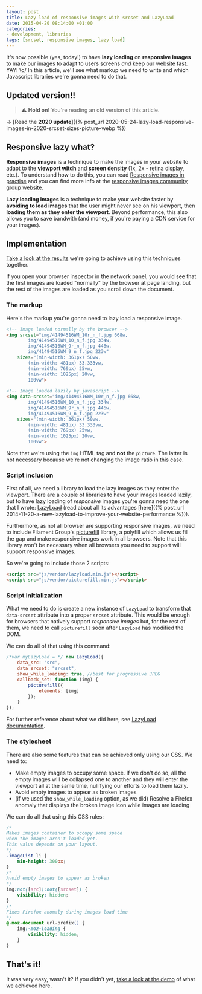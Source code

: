 ```yaml
---
layout: post
title: Lazy load of responsive images with srcset and LazyLoad
date: 2015-04-20 08:14:00 +01:00
categories:
- development, libraries
tags: [srcset, responsive images, lazy load]
---
```


It's now possible (yes, today!) to have **lazy loading** on **responsive images** to make our images to adapt to users screens _and_ keep our website fast. YAY! \o/ In this article, we'll see what markup we need to write and which Javascript libraries we're gonna need to do that.

## Updated version!!

> ⚠ **Hold on!** You're reading an old version of this article.

&rarr; [Read the **2020 update**]({% post_url 2020-05-24-lazy-load-responsive-images-in-2020-srcset-sizes-picture-webp %})

## Responsive lazy what?

**Responsive images** is a technique to make the images in your website to adapt to the **viewport witdh** and **screen density** (1x, 2x - retina display, etc.). To understand how to do this, you can read [Responsive images in practise](http://alistapart.com/article/responsive-images-in-practice) and you can find more info at the [responsive images community group website](http://responsiveimages.org/).

**Lazy loading images** is a technique to make your website faster by **avoiding to load images** that the user might never see on his viewport, then **loading them as they enter the viewport**. Beyond performance, this also allows you to save bandwith (and money, if you're paying a CDN service for your images). 


## Implementation

[Take a look at the results](http://verlok.github.io/img_srcset_lazyload) we're going to achieve using this techniques together.

If you open your browser inspector in the network panel, you would see that the first images are loaded "normally" by the browser at page landing, but the rest of the images are loaded as you scroll down the document.

### The markup

Here's the markup you're gonna need to lazy load a responsive image.

```html
<!-- Image loaded normally by the browser -->
<img srcset="img/41494516WM_10r_n_f.jpg 668w,
        img/41494516WM_10_n_f.jpg 334w,
        img/41494516WM_9r_n_f.jpg 446w, 
        img/41494516WM_9_n_f.jpg 223w"
    sizes="(min-width: 361px) 50vw,
        (min-width: 481px) 33.333vw, 
        (min-width: 769px) 25vw, 
        (min-width: 1025px) 20vw, 
        100vw">
        
<!-- Image loaded lazily by javascript -->
<img data-srcset="img/41494516WM_10r_n_f.jpg 668w,
        img/41494516WM_10_n_f.jpg 334w,
        img/41494516WM_9r_n_f.jpg 446w, 
        img/41494516WM_9_n_f.jpg 223w"
    sizes="(min-width: 361px) 50vw,
        (min-width: 481px) 33.333vw, 
        (min-width: 769px) 25vw, 
        (min-width: 1025px) 20vw, 
        100vw">
```

Note that we're using the `img` HTML tag and **not** the `picture`. The latter is not necessary because we're not changing the image ratio in this case.


### Script inclusion

First of all, we need a library to load the lazy images as they enter the viewport. There are a couple of libraries to have your images loaded lazily, but to have lazy loading of _responsive_ images you're gonna need the one that I wrote: [LazyLoad](http://verlok.github.io/lazyload/) (read about all its advantages [here]({% post_url 2014-11-20-a-new-lazyload-to-improve-your-website-performance %})).

Furthermore, as not all browser are supporting responsive images, we need to include Filament Group's [picturefill](https://github.com/scottjehl/picturefill) library, a polyfill which allows us fill the gap and make responsive images work in all browsers. Note that this library won't be necessary when all browsers you need to support will support responsive images.

So we're going to include those 2 scripts:

```html
<script src="js/vendor/lazyload.min.js"></script>
<script src="js/vendor/picturefill.min.js"></script>
```


### Script initialization

What we need to do is create a new instance of `LazyLoad` to transform that `data-srcset` attribute into a proper `srcset` attribute. This would be enough for browsers that natively support _responsive images_ but, for the rest of them, we need to call `picturefill` soon after `LazyLoad` has modified the DOM. 

We can do all of that using this command:

```js
/*var myLazyLoad = */ new LazyLoad({
    data_src: "src",
    data_srcset: "srcset",
    show_while_loading: true, //best for progressive JPEG
    callback_set: function (img) {
        picturefill({
            elements: [img]
        });
    }
});
```

For further reference about what we did here, see [LazyLoad documentation](http://verlok.github.io/lazyload/).

### The stylesheet

There are also some features that can be achieved only using our CSS. We need to:

* Make empty images to occupy some space. If we don't do so, all the empty images will be collapsed one to another and they will enter the viewport all at the same time, nullifying our efforts to load them lazily.
* Avoid empty images to appear as broken images
* (if we used the `show_while_loading` option, as we did) Resolve a Firefox anomaly that displays the broken image icon while images are loading

We can do all that using this CSS rules:

```css
/*
Makes images container to occupy some space 
when the images aren't loaded yet.
This value depends on your layout.
*/
.imageList li {
    min-height: 300px;
}
/*
Avoid empty images to appear as broken
*/
img:not([src]):not([srcset]) {
    visibility: hidden;
}
/* 
Fixes Firefox anomaly during images load time 
*/
@-moz-document url-prefix() {
    img:-moz-loading {
        visibility: hidden;
    }
}
```

## That's it!

It was very easy, wasn't it? If you didn't yet, [take a look at the demo](http://verlok.github.io/img_srcset_lazyload) of what we achieved here.

